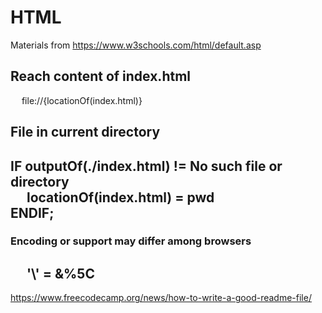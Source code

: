 # HTML
Materials from 
https://www.w3schools.com/html/default.asp
## Reach content of index.html
&emsp; file://{locationOf(index.html)} 

## File in current directory
IF outputOf(./index.html) != No such file or directory <br/>
&emsp; locationOf(index.html) = pwd <br/>
ENDIF;
---
### Encoding or support may differ among browsers
  &emsp; 
\'\\' = &%5C
---
https://www.freecodecamp.org/news/how-to-write-a-good-readme-file/

